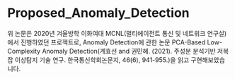 # Proposed_Anomaly_Detection
위 논문은 2020년 겨울방학 이화여대 MCNL(멀티에이전트 통신 및 네트워크 연구실)에서 진행하였던 프로젝트로, 
Anomaly Detection에 관한 논문 PCA-Based Low-Complexity Anomaly Detection(계효선 and 권민혜. (2021). 주성분 분석기반 저복잡 이상탐지 기술 연구. 한국통신학회논문지, 46(6), 941-955.)을 읽고 구현해보았습니다. 
